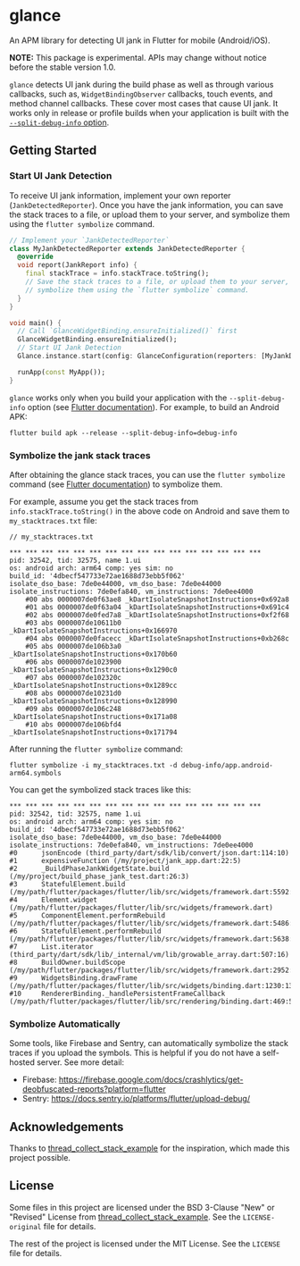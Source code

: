 # glance

An APM library for detecting UI jank in Flutter for mobile (Android/iOS).

**NOTE:** This package is experimental. APIs may change without notice before the stable version 1.0.

`glance` detects UI jank during the build phase as well as through various callbacks, such as, `WidgetBindingObserver` callbacks, touch events, and method channel callbacks. These cover most cases that cause UI jank. It works only in release or profile builds when your application is built with the [`--split-debug-info` option](https://docs.flutter.dev/deployment/obfuscate#obfuscate-your-app). 

## Getting Started

### Start UI Jank Detection

To receive UI jank information, implement your own reporter (`JankDetectedReporter`). Once you have the jank information, you can save the stack traces to a file, or upload them to your server, and symbolize them using the `flutter symbolize` command.

```dart
// Implement your `JankDetectedReporter`
class MyJankDetectedReporter extends JankDetectedReporter {
  @override
  void report(JankReport info) {
    final stackTrace = info.stackTrace.toString();
    // Save the stack traces to a file, or upload them to your server,
    // symbolize them using the `flutter symbolize` command.
  }
}

void main() {
  // Call `GlanceWidgetBinding.ensureInitialized()` first
  GlanceWidgetBinding.ensureInitialized();
  // Start UI Jank Detection
  Glance.instance.start(config: GlanceConfiguration(reporters: [MyJankDetectedReporter()]));

  runApp(const MyApp());
}
```

`glance` works only when you build your application with the `--split-debug-info` option (see [Flutter documentation](https://docs.flutter.dev/deployment/obfuscate#obfuscate-your-app)). For example, to build an Android APK:

```
flutter build apk --release --split-debug-info=debug-info
```

### Symbolize the jank stack traces

After obtaining the glance stack traces, you can use the `flutter symbolize` command (see [Flutter documentation](https://docs.flutter.dev/deployment/obfuscate#read-an-obfuscated-stack-trace)) to symbolize them. 

For example, assume you get the stack traces from `info.stackTrace.toString()` in the above code on Android and save them to `my_stacktraces.txt` file:

```
// my_stacktraces.txt

*** *** *** *** *** *** *** *** *** *** *** *** *** *** *** ***
pid: 32542, tid: 32575, name 1.ui
os: android arch: arm64 comp: yes sim: no
build_id: '4dbecf547733e72ae1688d73ebb5f062'
isolate_dso_base: 7de0e44000, vm_dso_base: 7de0e44000
isolate_instructions: 7de0efa840, vm_instructions: 7de0ee4000
    #00 abs 0000007de0f63ae8 _kDartIsolateSnapshotInstructions+0x692a8
    #01 abs 0000007de0f63a04 _kDartIsolateSnapshotInstructions+0x691c4
    #02 abs 0000007de0fed7a8 _kDartIsolateSnapshotInstructions+0xf2f68
    #03 abs 0000007de10611b0 _kDartIsolateSnapshotInstructions+0x166970
    #04 abs 0000007de0facecc _kDartIsolateSnapshotInstructions+0xb268c
    #05 abs 0000007de106b3a0 _kDartIsolateSnapshotInstructions+0x170b60
    #06 abs 0000007de1023900 _kDartIsolateSnapshotInstructions+0x1290c0
    #07 abs 0000007de102320c _kDartIsolateSnapshotInstructions+0x1289cc
    #08 abs 0000007de10231d0 _kDartIsolateSnapshotInstructions+0x128990
    #09 abs 0000007de106c248 _kDartIsolateSnapshotInstructions+0x171a08
    #10 abs 0000007de106bfd4 _kDartIsolateSnapshotInstructions+0x171794

```

After running the `flutter symbolize` command:

```
flutter symbolize -i my_stacktraces.txt -d debug-info/app.android-arm64.symbols
```

You can get the symbolized stack traces like this:

```
*** *** *** *** *** *** *** *** *** *** *** *** *** *** *** ***
pid: 32542, tid: 32575, name 1.ui
os: android arch: arm64 comp: yes sim: no
build_id: '4dbecf547733e72ae1688d73ebb5f062'
isolate_dso_base: 7de0e44000, vm_dso_base: 7de0e44000
isolate_instructions: 7de0efa840, vm_instructions: 7de0ee4000
#0      jsonEncode (third_party/dart/sdk/lib/convert/json.dart:114:10)
#1      expensiveFunction (/my/project/jank_app.dart:22:5)
#2      _BuildPhaseJankWidgetState.build (/my/project/build_phase_jank_test.dart:26:3)
#3      StatefulElement.build (/my/path/flutter/packages/flutter/lib/src/widgets/framework.dart:5592:3)
#4      Element.widget (/my/path/flutter/packages/flutter/lib/src/widgets/framework.dart)
#5      ComponentElement.performRebuild (/my/path/flutter/packages/flutter/lib/src/widgets/framework.dart:5486:31)
#6      StatefulElement.performRebuild (/my/path/flutter/packages/flutter/lib/src/widgets/framework.dart:5638:3)
#7      List.iterator (third_party/dart/sdk/lib/_internal/vm/lib/growable_array.dart:507:16)
#8      BuildOwner.buildScope (/my/path/flutter/packages/flutter/lib/src/widgets/framework.dart:2952:37)
#9      WidgetsBinding.drawFrame (/my/path/flutter/packages/flutter/lib/src/widgets/binding.dart:1230:13)
#10     RendererBinding._handlePersistentFrameCallback (/my/path/flutter/packages/flutter/lib/src/rendering/binding.dart:469:5)
```

### Symbolize Automatically
Some tools, like Firebase and Sentry, can automatically symbolize the stack traces if you upload the symbols. This is helpful if you do not have a self-hosted server.
See more detail:
- Firebase: https://firebase.google.com/docs/crashlytics/get-deobfuscated-reports?platform=flutter
- Sentry: https://docs.sentry.io/platforms/flutter/upload-debug/

## Acknowledgements

Thanks to [thread_collect_stack_example](https://github.com/mraleph/thread_collect_stack_example) for the inspiration, which made this project possible.

## License

Some files in this project are licensed under the BSD 3-Clause "New" or "Revised" License from [thread_collect_stack_example](https://github.com/mraleph/thread_collect_stack_example). See the `LICENSE-original` file for details.

The rest of the project is licensed under the MIT License. See the `LICENSE` file for details.
